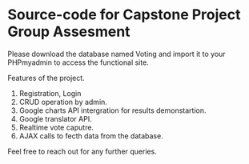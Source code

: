 # Source-code for Capstone Project Group Assesment

Please download the database named Voting and import it to your PHPmyadmin to access the functional site. 

Features of the project.
1) Registration, Login
2) CRUD operation by admin.
3) Google charts API intergration for results demonstartion.
4) Google translator API.
5) Realtime vote caputre.
6) AJAX calls to fecth data from the database.



Feel free to reach out for any further queries.

